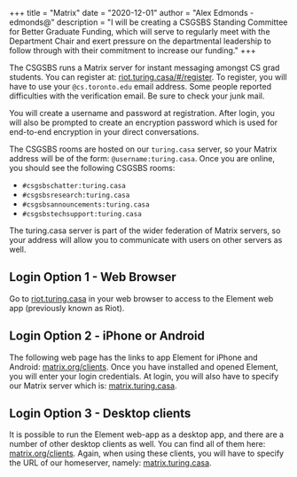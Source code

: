 +++
title = "Matrix"
date = "2020-12-01"
author = "Alex Edmonds - edmonds@"
description = "I will be creating a CSGSBS Standing Committee for Better Graduate Funding, which will serve to regularly meet with the Department Chair and exert pressure on the departmental leadership to follow through with their commitment to increase our funding."
+++

The CSGSBS runs a Matrix server for instant messaging amongst CS grad students. You can register at: [riot.turing.casa/#/register](https://riot.turing.casa/#/register). To register, you will have to use your `@cs.toronto.edu` email address. Some people reported difficulties with the verification email. Be sure to check your junk mail.

You will create a username and password at registration. After login, you will also be prompted to create an encryption password which is used for end-to-end encryption in your direct conversations.

The CSGSBS rooms are hosted on our `turing.casa` server, so your Matrix address will be of the form: `@username:turing.casa`. Once you are online, you should see the following CSGSBS rooms:

- `#csgsbschatter:turing.casa`
- `#csgsbsresearch:turing.casa`
- `#csgsbsannouncements:turing.casa`
- `#csgsbstechsupport:turing.casa`

The turing.casa server is part of the wider federation of Matrix servers, so your address will allow you to communicate with users on other servers as well.

## Login Option 1 - Web Browser

Go to [riot.turing.casa](https://riot.turing.casa) in your web browser to access to the Element web app (previously known as Riot).

## Login Option 2 - iPhone or Android

The following web page has the links to app Element for iPhone and Android: [matrix.org/clients](https://matrix.org/clients). Once you have installed and opened Element, you will enter your login credentials. At login, you will also have to specify our Matrix server which is: [matrix.turing.casa](https://matrix.turing.casa).

## Login Option 3 - Desktop clients

It is possible to run the Element web-app as a desktop app, and there are a number of other desktop clients as well. You can find all of them here: [matrix.org/clients](https://matrix.org/clients). Again, when using these clients, you will have to specify the URL of our homeserver, namely: [matrix.turing.casa](https://matrix.turing.casa).
